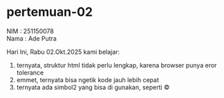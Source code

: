 # pertemuan-02
NIM : 251150078<br>
Nama : Ade Putra<br>

Hari Ini, Rabu 02.Okt.2025 kami belajar:<br>
1) ternyata, struktur html tidak perlu lengkap, karena browser punya eror tolerance<br>
2) emmet, ternyata bisa ngetik kode jauh lebih cepat
3) ternyata ada simbol2 yang bisa di gunakan, seperti &copy;
